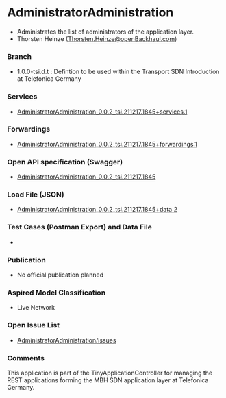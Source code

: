 # AdministratorAdministration
- Administrates the list of administrators of the application layer.
- Thorsten Heinze (Thorsten.Heinze@openBackhaul.com)

### Branch
- 1.0.0-tsi.d.t : Defintion to be used within the Transport SDN Introduction at Telefonica Germany

### Services
- [AdministratorAdministration_0.0.2_tsi.211217.1845+services.1](./AdministratorAdministration_0.0.2_tsi.211217.1845+services.1.xlsx)

### Forwardings
- [AdministratorAdministration_0.0.2_tsi.211217.1845+forwardings.1](./AdministratorAdministration_0.0.2_tsi.211217.1845+forwardings.1.xlsx)

### Open API specification (Swagger)
- [AdministratorAdministration_0.0.2_tsi.211217.1845](AdministratorAdministration_0.0.2_tsi.211217.1845.yaml)

### Load File (JSON)
- [AdministratorAdministration_0.0.2_tsi.211217.1845+data.2](AdministratorAdministration_0.0.2_tsi.211217.1845+data.2.json)

### Test Cases (Postman Export) and Data File
- 

### Publication
- No official publication planned

### Aspired Model Classification
- Live Network

### Open Issue List
- [AdministratorAdministration/issues](../../issues)

### Comments
This application is part of the TinyApplicationController for managing the REST applications forming the MBH SDN application layer at Telefonica Germany.
